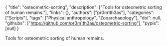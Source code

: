 {
  "title": "osteometric-sorting",
  "description": ["Tools for osteometric sorting of human remains."],
  "links": {},
  "authors": ["pr0m1th3as"],
  "categories": ["Scripts"],
  "tags": ["Physical anthropology", "Zooarchaeology"],
  "doi": null,
  "githubs": ["https://github.com/pr0m1th3as/osteometric-sorting"],
  "pypis": [null]
}

<!-- Generated by csv2md.R – do not edit by hand -->

Tools for osteometric sorting of human remains.